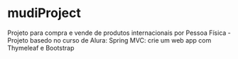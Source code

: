 # mudiProject
Projeto para compra e vende de produtos internacionais por Pessoa Física - Projeto basedo no curso de Alura: Spring MVC: crie um web app com Thymeleaf e Bootstrap
